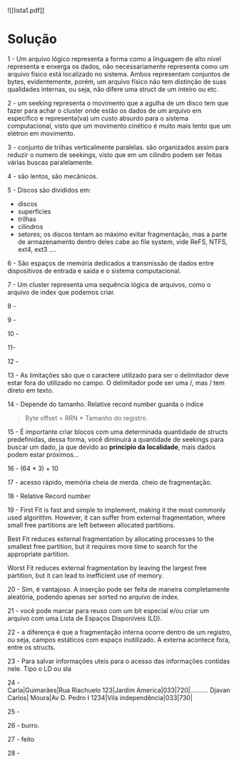 ![[lista1.pdf]]


# Solução
1 - Um arquivo lógico representa a forma como a linguagem de alto nível representa e enxerga os dados, não necessariamente representa como um arquivo físico está localizado no sistema. Ambos representam conjuntos de bytes, evidentemente, porém, um arquivo físico não tem distinção de suas qualidades internas, ou seja, não difere uma struct de um inteiro ou etc. 

2 - um seeking representa o movimento que a agulha de um disco tem que fazer para achar o cluster onde estão os dados de um arquivo em específico e representa(va) um custo absurdo para o sistema computacional, visto que um movimento cinético é muito mais lento que um elétron em movimento.

3 - conjunto de trilhas verticalmente paralelas. são organizados assim para reduzir o numero de seekings, visto que em um cilindro podem ser feitas várias buscas paralelamente.

4 - são lentos, são mecânicos.

5 - Discos são divididos em:
 - discos
 - superfícies
 - trilhas
 - cilindros 
 - setores;
os discos tentam ao máximo evitar fragmentação, mas a parte de armazenamento dentro deles cabe ao file system, vide ReFS, NTFS, ext4, ext3 ....

6 - São espaços de memória dedicados a transmissão de dados entre dispositivos de entrada e saida e o sistema computacional.

7 - Um cluster representa uma sequência lógica de arquivos, como o arquivo de index que podemos criar.

8 -

9 -

10 -

11- 

12 - 

13 - As limitações são que o caractere utilizado para ser o delimitador deve estar fora do utilizado no campo. O delimitador pode ser uma /, mas / tem direto em texto.

14 - Depende do tamanho. Relative record number guarda o indice 
> Byte offset = RRN * Tamanho do registro.

15 - É importante criar blocos com uma determinada quantidade de structs predefinidas, dessa forma, você diminuirá a quantidade de seekings para buscar um dado, ja que devido ao **principio da localidade**, mais dados podem estar próximos...

16 - (64 * 3) + 10

17 - acesso rápido, memória cheia de merda. cheio de fragmentação.

18 - Relative Record number

19 - 
First Fit is fast and simple to implement, making it the most commonly used algorithm. However, it can suffer from external fragmentation, where small free partitions are left between allocated partitions.

Best Fit reduces external fragmentation by allocating processes to the smallest free partition, but it requires more time to search for the appropriate partition.

Worst Fit reduces external fragmentation by leaving the largest free partition, but it can lead to inefficient use of memory.

20 -  Sim, é vantajoso. A inserção pode ser feita de maneira completamente aleatória, podendo apenas ser sorted no arquivo de index.

21 - você pode marcar para reuso com um bit especial e/ou criar um arquivo com uma Lista de Espaços Disponíveis (LD).

22 - a diferença é que a fragmentação interna ocorre dentro de um registro, ou seja, campos estáticos com espaço inutilizado. A externa acontece fora, entre os structs.

23 -   Para salvar informações uteis para o acesso das informações contidas nele. Tipo o LD ou sla

24 -  
Carla|Guimarães|Rua Riachuelo 123|Jardim America|033|720|.......... Djavan Carlos| Moura|Av D. Pedro I 1234|Vila independência|033|730|

25 -  

26 - burro.

27 - feito  

28 -
